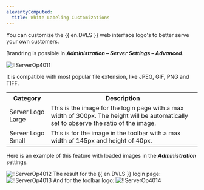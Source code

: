 ```yaml
---
eleventyComputed:
  title: White Labeling Customizations
---
```

You can customize the {{ en.DVLS }} web interface logo's to better serve your own customers.  

Brandring is possible in ***Administration – Server Settings – Advanced***.  

![!!ServerOp4011](https://webdevolutions.azureedge.net/docs/en/server/ServerOp4011.png)  

It is compatible with most popular file extension, like JPEG, GIF, PNG and TIFF.  

<table>
	<tr>
		<th>
Category 
		</th>
		<th>
Description 
		</th>
	</tr>
	<tr>
		<td>
Server Logo Large 
		</td>
		<td>
This is the image for the login page with a max width of 300px. The height will be automatically set to observe the ratio of the image. 
		</td>
	</tr>
	<tr>
		<td>
Server Logo Small 
		</td>
		<td>
This is for the image in the toolbar with a max width of 145px and height of 40px. 
		</td>
	</tr>
</table>

Here is an example of this feature with loaded images in the ***Administration*** settings.  

![!!ServerOp4012](https://webdevolutions.azureedge.net/docs/en/server/ServerOp4012.png) 
The result for the {{ en.DVLS }} login page: 
![!!ServerOp4013](https://webdevolutions.azureedge.net/docs/en/server/ServerOp4013.png) 
And for the toolbar logo: 
![!!ServerOp4014](https://webdevolutions.azureedge.net/docs/en/server/ServerOp4014.png) 

